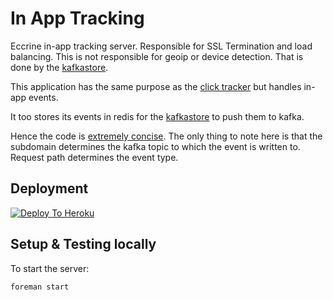 In App Tracking
===============

Eccrine in-app tracking server. Responsible for SSL Termination and load
balancing. This is not responsible for geoip or device detection. That
is done by the [kafkastore](https://github.com/adtekio/kafkastore).

This application has the same purpose as the
[click tracker](https://github.com/adtekio/tracking.clicks) but handles
in-app events.

It too stores its events in redis for the
[kafkastore](https://github.com/adtekio/kafkastore) to push them to kafka.

Hence the code is [extremely concise](https://github.com/adtekio/tracking.inapp/blob/448d1b81b921bf77896a467e15358bc6f022cc56/routes/tracking.rb#L10-L15).
The only thing to note here is that the subdomain determines the kafka topic
to which the event is written to. Request path determines the event type.

## Deployment

[![Deploy To Heroku](https://www.herokucdn.com/deploy/button.png)](https://heroku.com/deploy?template=https://github.com/adtekio/tracking.inapp)

## Setup & Testing locally

To start the server:

    foreman start
